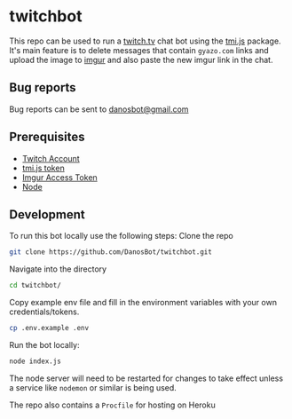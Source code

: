 # twitchbot

This repo can be used to run a [twitch.tv](https://www.twitch.tv/) chat bot using the [tmi.js](https://tmijs.com/) package. It's main feature is to delete messages that contain `gyazo.com` links and upload the image to [imgur](https://imgur.com/) and also paste the new imgur link in the chat.

## Bug reports
Bug reports can be sent to danosbot@gmail.com

## Prerequisites 
* [Twitch Account](https://www.twitch.tv/)
* [tmi.js token](https://twitchapps.com/tmi/)
* [Imgur Access Token](https://api.imgur.com/oauth2)
* [Node](https://nodejs.org/en/)

## Development

To run this bot locally use the following steps:
Clone the repo
```bash
git clone https://github.com/DanosBot/twitchbot.git
```

Navigate into the directory
```bash
cd twitchbot/
```

Copy example env file and fill in the environment variables with your own credentials/tokens.
```bash
cp .env.example .env
```

Run the bot locally:
```bash
node index.js
```

The node server will need to be restarted for changes to take effect unless a service like `nodemon` or similar is being used.

The repo also contains a `Procfile` for hosting on Heroku


